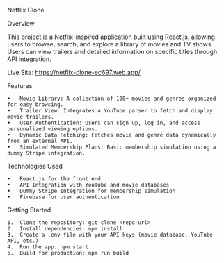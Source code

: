 Netflix Clone

Overview

This project is a Netflix-inspired application built using React.js, allowing users to browse, search, and explore a library of movies and TV shows. Users can view trailers and detailed information on specific titles through API integration.

Live Site: https://netflix-clone-ec697.web.app/

Features

	•	Movie Library: A collection of 100+ movies and genres organized for easy browsing.
	•	Trailer View: Integrates a YouTube parser to fetch and display movie trailers.
	•	User Authentication: Users can sign up, log in, and access personalized viewing options.
	•	Dynamic Data Fetching: Fetches movie and genre data dynamically from an external API.
	•	Simulated Membership Plans: Basic membership simulation using a dummy Stripe integration.

Technologies Used

	•	React.js for the front end
	•	API Integration with YouTube and movie databases
	•	Dummy Stripe Integration for membership simulation
	•	Firebase for user authentication

Getting Started

	1.	Clone the repository: git clone <repo-url>
	2.	Install dependencies: npm install
	3.	Create a .env file with your API keys (movie database, YouTube API, etc.)
	4.	Run the app: npm start
	5.	Build for production: npm run build
